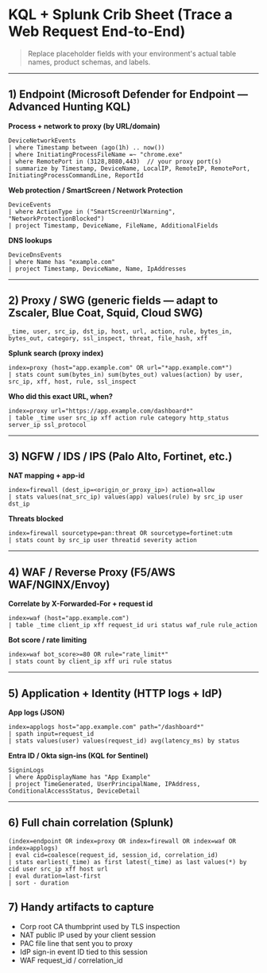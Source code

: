 # KQL + Splunk Crib Sheet (Trace a Web Request End-to-End)

> Replace placeholder fields with your environment's actual table names, product schemas, and labels.

---

## 1) Endpoint (Microsoft Defender for Endpoint — Advanced Hunting KQL)

**Process + network to proxy (by URL/domain)**
```kql
DeviceNetworkEvents
| where Timestamp between (ago(1h) .. now())
| where InitiatingProcessFileName =~ "chrome.exe"
| where RemotePort in (3128,8080,443)  // your proxy port(s)
| summarize by Timestamp, DeviceName, LocalIP, RemoteIP, RemotePort, InitiatingProcessCommandLine, ReportId
```

**Web protection / SmartScreen / Network Protection**
```kql
DeviceEvents
| where ActionType in ("SmartScreenUrlWarning", "NetworkProtectionBlocked")
| project Timestamp, DeviceName, FileName, AdditionalFields
```

**DNS lookups**
```kql
DeviceDnsEvents
| where Name has "example.com"
| project Timestamp, DeviceName, Name, IpAddresses
```

---

## 2) Proxy / SWG (generic fields — adapt to Zscaler, Blue Coat, Squid, Cloud SWG)
```
_time, user, src_ip, dst_ip, host, url, action, rule, bytes_in, bytes_out, category, ssl_inspect, threat, file_hash, xff
```
**Splunk search (proxy index)**
```
index=proxy (host="app.example.com" OR url="*app.example.com*")
| stats count sum(bytes_in) sum(bytes_out) values(action) by user, src_ip, xff, host, rule, ssl_inspect
```

**Who did this exact URL, when?**
```
index=proxy url="https://app.example.com/dashboard*"
| table _time user src_ip xff action rule category http_status server_ip ssl_protocol
```

---

## 3) NGFW / IDS / IPS (Palo Alto, Fortinet, etc.)

**NAT mapping + app-id**
```
index=firewall (dest_ip=<origin_or_proxy_ip>) action=allow
| stats values(nat_src_ip) values(app) values(rule) by src_ip user dst_ip
```

**Threats blocked**
```
index=firewall sourcetype=pan:threat OR sourcetype=fortinet:utm
| stats count by src_ip user threatid severity action
```

---

## 4) WAF / Reverse Proxy (F5/AWS WAF/NGINX/Envoy)

**Correlate by X-Forwarded-For + request id**
```
index=waf (host="app.example.com")
| table _time client_ip xff request_id uri status waf_rule rule_action
```

**Bot score / rate limiting**
```
index=waf bot_score>=80 OR rule="rate_limit*"
| stats count by client_ip xff uri rule status
```

---

## 5) Application + Identity (HTTP logs + IdP)

**App logs (JSON)**
```
index=applogs host="app.example.com" path="/dashboard*"
| spath input=request_id
| stats values(user) values(request_id) avg(latency_ms) by status
```

**Entra ID / Okta sign-ins (KQL for Sentinel)**
```kql
SigninLogs
| where AppDisplayName has "App Example"
| project TimeGenerated, UserPrincipalName, IPAddress, ConditionalAccessStatus, DeviceDetail
```

---

## 6) Full chain correlation (Splunk)
```
(index=endpoint OR index=proxy OR index=firewall OR index=waf OR index=applogs)
| eval cid=coalesce(request_id, session_id, correlation_id)
| stats earliest(_time) as first latest(_time) as last values(*) by cid user src_ip xff host url
| eval duration=last-first
| sort - duration
```

## 7) Handy artifacts to capture
- Corp root CA thumbprint used by TLS inspection
- NAT public IP used by your client session
- PAC file line that sent you to proxy
- IdP sign-in event ID tied to this session
- WAF request_id / correlation_id

